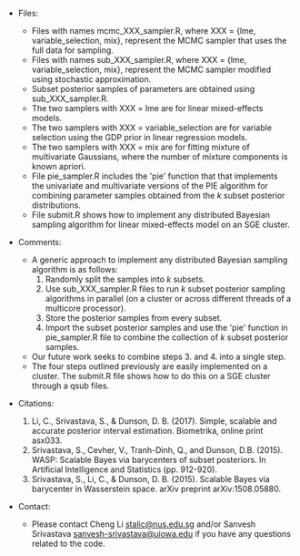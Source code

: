 * Files:
  - Files with names mcmc_XXX_sampler.R, where XXX = {lme, variable_selection, mix}, represent the MCMC sampler that uses the full data for sampling.
  - Files with names sub_XXX_sampler.R, where XXX = {lme, variable_selection, mix}, represent the MCMC sampler modified using stochastic approximation.
  - Subset posterior samples of parameters are obtained using sub_XXX_sampler.R.
  - The two samplers with XXX = lme are for linear mixed-effects models.
  - The two samplers with XXX = variable_selection are for variable selection using the GDP prior in linear regression models.
  - The two samplers with XXX = mix are for fitting mixture of multivariate Gaussians, where the number of mixture components is known apriori.
  - File pie_sampler.R includes the 'pie' function that that implements the univariate and multivariate versions of the PIE algorithm for combining parameter samples obtained from the $k$ subset posterior distributions. 
  - File submit.R shows how to implement any distributed Bayesian sampling algorithm for linear mixed-effects model on an SGE cluster.
  
* Comments:
  - A generic approach to implement any distributed Bayesian sampling algorithm is as follows:
    1. Randomly split the samples into $k$ subsets.
    2. Use sub_XXX_sampler.R files to run $k$ subset posterior sampling algorithms in parallel (on a cluster or across different threads of a multicore processor).
    3. Store the posterior samples from every subset.
    4. Import the subset posterior samples and use the 'pie' function in pie_sampler.R file to combine the collection of $k$ subset posterior samples.
  - Our future work seeks to combine steps 3. and 4. into a single step.
  - The four steps outlined previously are easily implemented on a cluster. The submit.R file shows how to do this on a SGE cluster through a qsub files.  

* Citations:
  1. Li, C., Srivastava, S., & Dunson, D. B. (2017). Simple, scalable and accurate posterior interval estimation. Biometrika, online print asx033.
  2. Srivastava, S., Cevher, V., Tranh-Dinh, Q., and Dunson, D.B. (2015). WASP: Scalable Bayes via barycenters of subset posteriors. In Artificial Intelligence and Statistics (pp. 912-920).
  3. Srivastava, S., Li, C., & Dunson, D. B. (2015). Scalable Bayes via barycenter in Wasserstein space. arXiv preprint arXiv:1508.05880.

* Contact:
  - Please contact Cheng Li <stalic@nus.edu.sg> and/or Sanvesh Srivastava <sanvesh-srivastava@uiowa.edu> if you have any questions related to the code.
